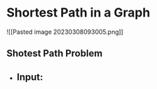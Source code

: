 # Shortest Path in a Graph
![[Pasted image 20230308093005.png]]

## Shotest Path Problem 
- Input:
	- 